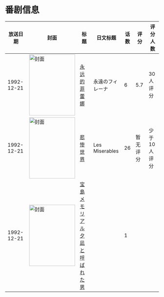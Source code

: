 # 番剧信息

|放送日期|封面|标题|日文标题|话数|评分|评分人数|
|---|---|---|---|---|---|---|
|1992-12-21|<img src="https://lain.bgm.tv/pic/cover/c/3f/90/80191_sHIOK.jpg" alt="封面" style="width:150px;height:200px;object-fit:cover;">|[永远的菲蕾娜](https://bangumi.tv/subject/80191)|永遠のフィレーナ|6|5.7|30人评分|
|1992-12-21|<img src="https://lain.bgm.tv/pic/cover/c/61/0f/148641_qcocI.jpg" alt="封面" style="width:150px;height:200px;object-fit:cover;">|[悲惨世界](https://bangumi.tv/subject/148641)|Les Miserables|26|暂无评分|少于10人评分|
|1992-12-21|<img src="https://lain.bgm.tv/pic/cover/c/99/e3/528833_9023B.jpg" alt="封面" style="width:150px;height:200px;object-fit:cover;">|[宝島メモリアル 夕凪と呼ばれた男](https://bangumi.tv/subject/528833)||1|||

